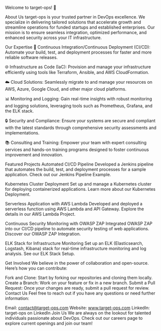 Welcome to target-ops! 🎯
 <!-- Replace with your actual logo URL -->

About Us
target-ops is your trusted partner in DevOps excellence. We specialize in delivering tailored solutions that accelerate growth and streamline operations for funded startups and established enterprises. Our mission is to ensure seamless integration, optimized performance, and enhanced security across your IT infrastructure.

Our Expertise
🔧 Continuous Integration/Continuous Deployment (CI/CD): Automate your build, test, and deployment processes for faster and more reliable software releases.

🌐 Infrastructure as Code (IaC): Provision and manage your infrastructure efficiently using tools like Terraform, Ansible, and AWS CloudFormation.

☁️ Cloud Solutions: Seamlessly migrate to and manage your resources on AWS, Azure, Google Cloud, and other major cloud platforms.

📊 Monitoring and Logging: Gain real-time insights with robust monitoring and logging solutions, leveraging tools such as Prometheus, Grafana, and the ELK stack.

🔒 Security and Compliance: Ensure your systems are secure and compliant with the latest standards through comprehensive security assessments and implementations.

📚 Consulting and Training: Empower your team with expert consulting services and hands-on training programs designed to foster continuous improvement and innovation.

Featured Projects
Automated CI/CD Pipeline
Developed a Jenkins pipeline that automates the build, test, and deployment processes for a sample application. Check out our Jenkins Pipeline Example.

Kubernetes Cluster Deployment
Set up and manage a Kubernetes cluster for deploying containerized applications. Learn more about our Kubernetes Deployment.

Serverless Application with AWS Lambda
Developed and deployed a serverless function using AWS Lambda and API Gateway. Explore the details in our AWS Lambda Project.

Continuous Security Monitoring with OWASP ZAP
Integrated OWASP ZAP into our CI/CD pipeline to automate security testing of web applications. Discover our OWASP ZAP Integration.

ELK Stack for Infrastructure Monitoring
Set up an ELK (Elasticsearch, Logstash, Kibana) stack for real-time infrastructure monitoring and log analysis. See our ELK Stack Setup.

Get Involved
We believe in the power of collaboration and open-source. Here’s how you can contribute:

Fork and Clone: Start by forking our repositories and cloning them locally.
Create a Branch: Work on your feature or fix in a new branch.
Submit a Pull Request: Once your changes are ready, submit a pull request for review.
Contact Us
Feel free to reach out if you have any questions or need further information:

Email: contact@target-ops.com
Website: www.target-ops.com
LinkedIn: target-ops on LinkedIn
Join Us
We are always on the lookout for talented individuals passionate about DevOps. Check out our careers page to explore current openings and join our team!